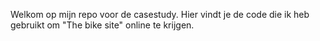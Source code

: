 Welkom op mijn repo voor de casestudy.
Hier vindt je de code die ik heb gebruikt om "The bike site" online te krijgen.
